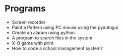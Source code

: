 # Programs
- Screen recorder
- Paint a Pattern using PC mouse using the pyautogui
- Create an alaram using python
- A program to search files in the system
- X-O game with print
- How to code a school management system?
